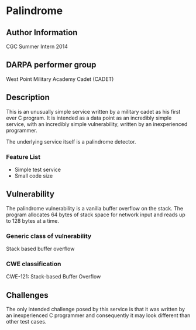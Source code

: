 # Palindrome

## Author Information

CGC Summer Intern 2014

## DARPA performer group

West Point Military Academy Cadet (CADET)

## Description

This is an unusually simple service written by a military cadet as his first ever C program. It is intended as a data point as an incredibly simple service, with an incredibly simple vulnerability, written by an inexperienced programmer.

The underlying service itself is a palindrome detector.

### Feature List

* Simple test service
* Small code size

## Vulnerability

The palindrome vulnerability is a vanilla buffer overflow on the stack. The program allocates 64 bytes of stack space for network input and reads up to 128 bytes at a time.

### Generic class of vulnerability

Stack based buffer overflow

### CWE classification

CWE-121: Stack-based Buffer Overflow

## Challenges

The only intended challenge posed by this service is that it was written by an inexperienced C programmer and consequently it may look different than other test cases.
